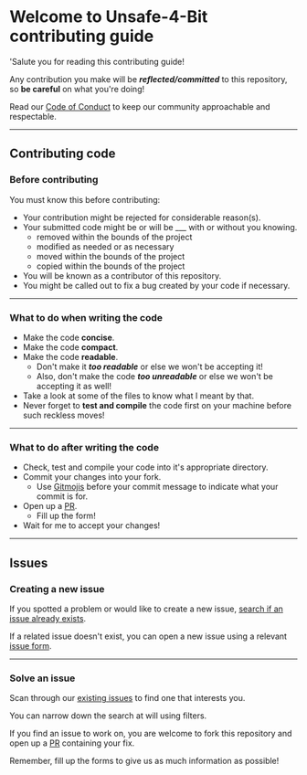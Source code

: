 # Welcome to Unsafe-4-Bit contributing guide

'Salute you for reading this contributing guide!

Any contribution you make will be ***reflected/committed*** to this repository,
so **be careful** on what you're doing!

Read our [Code of Conduct](./CODE_OF_CONDUCT.md) to keep our community approachable and respectable.

---

## Contributing code

### Before contributing

You must know this before contributing:

- Your contribution might be rejected for considerable reason(s).
- Your submitted code might be or will be ___ with or without you knowing.
  - removed within the bounds of the project
  - modified as needed or as necessary
  - moved within the bounds of the project
  - copied within the bounds of the project
- You will be known as a contributor of this repository.
- You might be called out to fix a bug created by your code if necessary.

---

### What to do when writing the code

  - Make the code **concise**.
  - Make the code **compact**.
  - Make the code **readable**.
    - Don't make it ***too readable*** or else we won't be accepting it!
    - Also, don't make the code ***too unreadable*** or else we won't be accepting it as well!
  - Take a look at some of the files to know what I meant by that.
  - Never forget to **test and compile** the code first on your machine before such reckless moves!

---

### What to do after writing the code

  - Check, test and compile your code into it's appropriate directory.
  - Commit your changes into your fork.
    - Use [Gitmojis](https://gitmoji.kaki87.net/) before your commit message to indicate what your commit is for.
  - Open up a [PR](https://github.com/JumperBot/Unsafe-4-Bit/compare).
    - Fill up the form!
  - Wait for me to accept your changes!

---

## Issues

### Creating a new issue

If you spotted a problem or would like to create a new issue, [search if an issue already exists](https://docs.github.com/en/github/searching-for-information-on-github/searching-on-github/searching-issues-and-pull-requests#search-by-the-title-body-or-comments).

If a related issue doesn't exist, you can open a new issue using a relevant [issue form](https://github.com/JumperBot/Unsafe-4-Bit/issues/new/choose).

---

### Solve an issue

Scan through our [existing issues](https://github.com/JumperBot/Unsafe-4-Bit/issues) to find one that interests you.

You can narrow down the search at will using filters.

If you find an issue to work on, you are welcome to fork this repository and open up a [PR](https://github.com/JumperBot/Unsafe-4-Bit/compare) containing your fix.

Remember, fill up the forms to give us as much information as possible!
